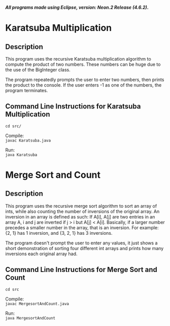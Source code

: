 ***All programs made using Eclipse, version: Neon.2 Release (4.6.2)*.**

# Karatsuba Multiplication
## Description
This program uses the recursive Karatsuba multiplication algorithm to compute the product of two numbers. These numbers can be huge due to the use of the BigInteger class. 

The program repeatedly prompts the user to enter two numbers, then prints the product to the console. 
If the user enters -1 as one of the numbers, the program terminates.

## Command Line Instructions for Karatsuba Multiplication

`cd src/`

Compile:  
`javac Karatsuba.java`

Run:  
`java Karatsuba`




# Merge Sort and Count
## Description
This program uses the recursive merge sort algorithm to sort an array of ints, while also counting the number of inversions of the original array. An inversion in an array is defined as such: If A[i], A[j] are two entries in an array A,  i and j are inverted if j > i but A[j] < A[i].
Basically, if a larger number precedes a smaller number in the array, that is an inversion.
For example: {2, 1} has 1 inversion, and {3, 2, 1} has 3 inversions. 

The program doesn't prompt the user to enter any values, it just shows
a short demonstration of sorting four different int arrays and prints how many inversions each original array had.

## Command Line Instructions for Merge Sort and Count

`cd src`

Compile:  
`javac MergesortAndCount.java`  

Run:  
`java MergesortAndCount`




